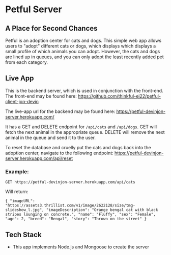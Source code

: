 # Petful Server
## A Place for Second Chances

Petful is an adoption center for cats and dogs. This simple web app allows users to "adopt" different cats or dogs, which displays which displays a small profile of which animals you can adopt. However, the cats and dogs are lined up in queues, and you can only adopt the least recently added pet from each category. 

## Live App

This is the backend server, which is used in conjunction with the front-end. The front-end may be found here:
https://github.com/thinkful-ei22/petful-client-jon-devin

The live-app url for the backend may be found here:
https://petful-devinjon-server.herokuapp.com/

It has a GET and DELETE endpoint for `/api/cats` and `/api/dogs`. GET will fetch the next animal in the appropriate queue. DELETE will remove the next animal in the queue and send it to the user.

To reset the database and cruelly put the cats and dogs back into the adoption center, navigate to the following endpoint: https://petful-devinjon-server.herokuapp.com/api/reset

### Example:
`GET https://petful-devinjon-server.herokuapp.com/api/cats`

Will return:

`{
  "imageURL": "https://assets3.thrillist.com/v1/image/2622128/size/tmg-slideshow_l.jpg",
  "imageDescription": "Orange bengal cat with black stripes lounging on concrete.",
  "name": "Fluffy",
  "sex": "Female",
  "age": 2,
  "breed": "Bengal",
  "story": "Thrown on the street"
}`

## Tech Stack

* This app implements Node.js and Mongoose to create the server
